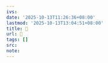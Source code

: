 ```yaml
---
ivs:
date: '2025-10-13T11:26:36+08:00'
lastmod: '2025-10-13T13:04:51+08:00'
title: 󰑴
url: 󰑴
tags: []
src:
note:
---
```

